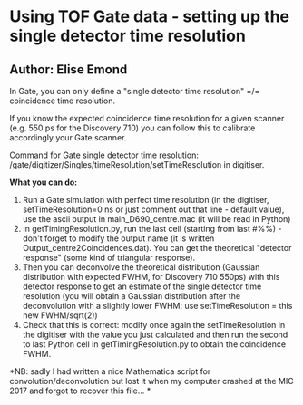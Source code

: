 # Using TOF Gate data - setting up the single detector time resolution
## Author: Elise Emond

In Gate, you can only define a "single detector time resolution" =/= coincidence time resolution.

If you know the expected coincidence time resolution for a given scanner (e.g. 550 ps for the Discovery 710) you can follow this to calibrate accordingly your Gate scanner.

Command for Gate single detector time resolution: /gate/digitizer/Singles/timeResolution/setTimeResolution in digitiser.

**What you can do:** 

1. Run a Gate simulation with perfect time resolution (in the digitiser, setTimeResolution=0 ns or just comment out that line - default value), use the ascii output in main_D690_centre.mac (it will be read in Python)
2. In getTimingResolution.py, run the last cell (starting from last #%%) - don't forget to modify the output name (it is written Output_centre2Coincidences.dat). You can get the theoretical "detector response" (some kind of triangular response). 
3. Then you can deconvolve the theoretical distribution (Gaussian distribution with expected FWHM, for Discovery 710 550ps) with this detector response to get an estimate of the single detector time resolution (you will obtain a Gaussian distribution after the deconvolution with a slightly lower FWHM: use setTimeResolution = this new FWHM/sqrt(2))
4. Check that this is correct: modify once again the setTimeResolution in the digitiser with the value you just calculated and then run the second to last Python cell in getTimingResolution.py to obtain the coincidence FWHM.

*NB: sadly I had written a nice Mathematica script for convolution/deconvolution but lost it when my computer crashed at the MIC 2017 and forgot to recover this file... *
